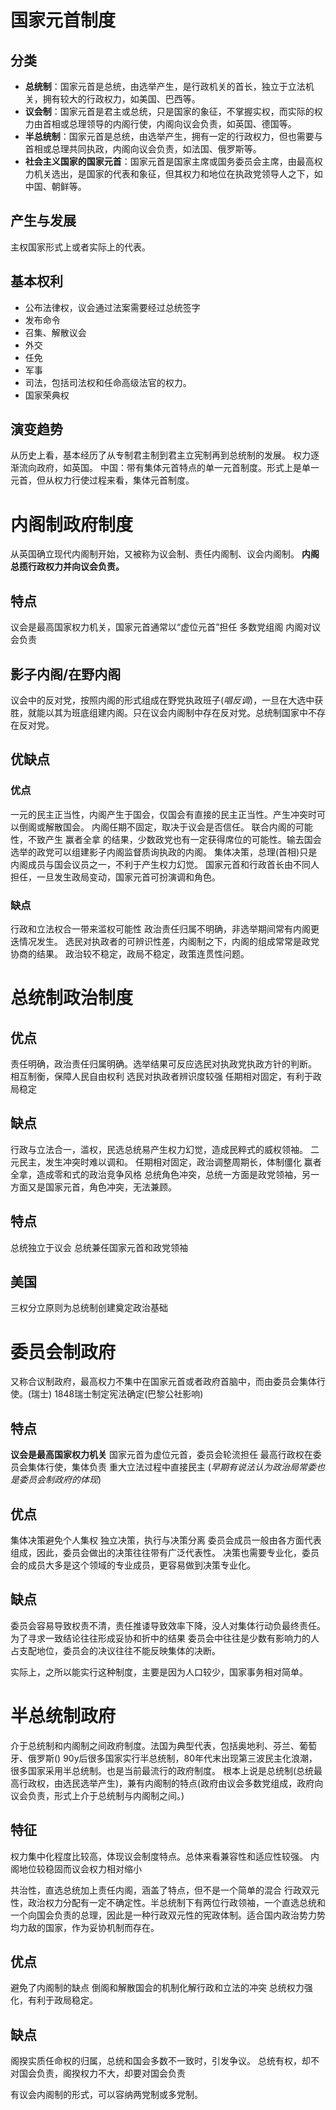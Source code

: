 # 国家元首制度
## 分类
- **总统制**：国家元首是总统，由选举产生，是行政机关的首长，独立于立法机关，拥有较大的行政权力，如美国、巴西等。
- **议会制**：国家元首是君主或总统，只是国家的象征，不掌握实权，而实际的权力由首相或总理领导的内阁行使，内阁向议会负责，如英国、德国等。
- **半总统制**：国家元首是总统，由选举产生，拥有一定的行政权力，但也需要与首相或总理共同执政，内阁向议会负责，如法国、俄罗斯等。
- **社会主义国家的国家元首**：国家元首是国家主席或国务委员会主席，由最高权力机关选出，是国家的代表和象征，但其权力和地位在执政党领导人之下，如中国、朝鲜等。
## 产生与发展
主权国家形式上或者实际上的代表。
## 基本权利
- 公布法律权，议会通过法案需要经过总统签字
- 发布命令
- 召集、解散议会
- 外交
- 任免
- 军事
- 司法，包括司法权和任命高级法官的权力。
- 国家荣典权
## 演变趋势
从历史上看，基本经历了从专制君主制到君主立宪制再到总统制的发展。
权力逐渐流向政府，如英国。
中国：带有集体元首特点的单一元首制度。形式上是单一元首，但从权力行使过程来看，集体元首制度。
# 内阁制政府制度
从英国确立现代内阁制开始，又被称为议会制、责任内阁制、议会内阁制。
**内阁总揽行政权力并向议会负责。**
## 特点
议会是最高国家权力机关，国家元首通常以“虚位元首”担任
多数党组阁
内阁对议会负责
## 影子内阁/在野内阁
议会中的反对党，按照内阁的形式组成在野党执政班子(*唱反调*)，一旦在大选中获胜，就能以其为班底组建内阁。只在议会内阁制中存在反对党。总统制国家中不存在反对党。
## 优缺点
### 优点
一元的民主正当性，内阁产生于国会，仅国会有直接的民主正当性。产生冲突时可以倒阁或解散国会。
内阁任期不固定，取决于议会是否信任。
联合内阁的可能性，不致产生 赢者全拿 的结果，少数政党也有一定获得席位的可能性。输去国会选举的政党可以组建影子内阁监督质询执政的内阁。
集体决策，总理(首相)只是内阁成员与国会议员之一，不利于产生权力幻觉。
国家元首和行政首长由不同人担任，一旦发生政局变动，国家元首可扮演调和角色。
### 缺点
行政和立法权合一带来滥权可能性
政治责任归属不明确，非选举期间常有内阁更迭情况发生。
选民对执政者的可辨识性差，内阁制之下，内阁的组成常常是政党协商的结果。
政治较不稳定，政局不稳定，政策连贯性问题。

# 总统制政治制度
## 优点
责任明确，政治责任归属明确。选举结果可反应选民对执政党执政方针的判断。
相互制衡，保障人民自由权利
选民对执政者辨识度较强
任期相对固定，有利于政局稳定
## 缺点
行政与立法合一，滥权，民选总统易产生权力幻觉，造成民粹式的威权领袖。
二元民主，发生冲突时难以调和。
任期相对固定，政治调整周期长，体制僵化
赢者全拿，造成零和式的政治竞争风格
总统角色冲突，总统一方面是政党领袖，另一方面又是国家元首，角色冲突，无法兼顾。
## 特点
总统独立于议会
总统兼任国家元首和政党领袖

## 美国
三权分立原则为总统制创建奠定政治基础


# 委员会制政府
又称合议制政府，最高权力不集中在国家元首或者政府首脑中，而由委员会集体行使。(瑞士)
1848瑞士制定宪法确定(巴黎公社影响)
## 特点
**议会是最高国家权力机关**
国家元首为虚位元首，委员会轮流担任
最高行政权在委员会集体行使，集体负责
重大立法过程中直接民主
(*早期有说法认为政治局常委也是委员会制政府的体现*)
## 优点
集体决策避免个人集权
独立决策，执行与决策分离
委员会成员一般由各方面代表组成，因此，委员会做出的决策往往带有广泛代表性。
决策也需要专业化，委员会的成员大多是这个领域的专业成员，更容易做到决策专业化。
## 缺点
委员会容易导致权责不清，责任推诿导致效率下降，没人对集体行动负最终责任。
为了寻求一致结论往往形成妥协和折中的结果
委员会中往往是少数有影响力的人占支配地位，委员会的决议往往不能反映集体的决断。

实际上，之所以能实行这种制度，主要是因为人口较少，国家事务相对简单。

# 半总统制政府
介于总统制和内阁制之间政府制度。法国为典型代表，包括奥地利、芬兰、葡萄牙、俄罗斯()
90y后很多国家实行半总统制，80年代末出现第三波民主化浪潮，很多国家采用半总统制。也是当前最流行的政府制度。
根本上说是总统制(总统最高行政权，由选民选举产生)，兼有内阁制的特点(政府由议会多数党组成，政府向议会负责，形式上介于总统制与内阁制之间。)
## 特征
权力集中化程度比较高，体现议会制度特点。总体来看兼容性和适应性较强。
内阁地位较稳固而议会权力相对缩小

共治性，直选总统加上责任内阁，涵盖了特点，但不是一个简单的混合
行政双元性，政治权力分配有一定不确定性。半总统制下有两位行政领袖，一个直选总统和一个向国会负责的总理，因此是一种行政双元性的宪政体制。适合国内政治势力势均力敌的国家，作为妥协机制而存在。
## 优点
避免了内阁制的缺点
倒阁和解散国会的机制化解行政和立法的冲突
总统权力强化，有利于政局稳定。
## 缺点
阁揆实质任命权的归属，总统和国会多数不一致时，引发争议。
总统有权，却不对国会负责，阁揆权力不大，却要对国会负责

有议会内阁制的形式，可以容纳两党制或多党制。